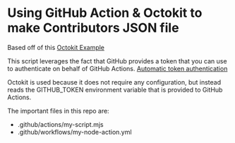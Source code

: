 # Using GitHub Action & Octokit to make Contributors JSON file

Based off of this [Octokit Example](https://github.com/octokit/action.js)

This script leverages the fact that GitHub provides a token that you can use to authenticate on behalf of GitHub Actions. [Automatic token authentication](https://docs.github.com/en/actions/security-guides/automatic-token-authentication)

Octokit is used because it does not require any configuration, but instead reads the GITHUB_TOKEN environment variable that is provided to GitHub Actions.

The important files in this repo are:

- .github/actions/my-script.mjs
- .github/workflows/my-node-action.yml